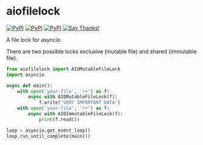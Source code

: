 # aiofilelock
[![PyPI](https://img.shields.io/pypi/v/aiofilelock.svg)](https://pypi.python.org/pypi/aiofilelock) [![PyPI](https://img.shields.io/pypi/pyversions/aiofilelock.svg)](https://pypi.python.org/pypi/aiofilelock) [![PyPI](https://img.shields.io/pypi/l/aiofilelock.svg)](https://pypi.python.org/pypi/aiofilelock) [![Say Thanks!](https://img.shields.io/badge/Say%20Thanks-!-1EAEDB.svg)](https://saythanks.io/to/ASMfreaK)

A file lock for asyncio 

There are two possible locks exclusive (mutable file) and shared (immutable file).

```python
from aiofilelock import AIOMutableFileLock
import asyncio

async def main():
    with open('your-file', 'r+') as f:
        async with AIOMutableFileLock(f):
            f.write('VERY IMPORTANT DATA')
    with open('your-file', 'r+') as f:
        async with AIOImmutableFileLock(f):
            print(f.read())

loop = asyncio.get_event_loop()
loop.run_until_complete(main())
```
